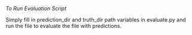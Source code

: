 *To Run Evaluation Script*

Simply fill in prediction_dir and truth_dir path variables in evaluate.py and run the file to evaluate the file with predictions.
